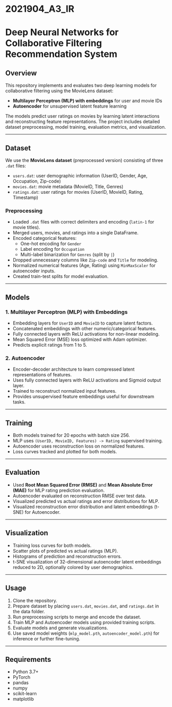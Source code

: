 # 2021904_A3_IR
# Deep Neural Networks for Collaborative Filtering Recommendation System

## Overview

This repository implements and evaluates two deep learning models for collaborative filtering using the MovieLens dataset:

- **Multilayer Perceptron (MLP) with embeddings** for user and movie IDs  
- **Autoencoder** for unsupervised latent feature learning

The models predict user ratings on movies by learning latent interactions and reconstructing feature representations. The project includes detailed dataset preprocessing, model training, evaluation metrics, and visualization.

---

## Dataset

We use the **MovieLens dataset** (preprocessed version) consisting of three `.dat` files:

- `users.dat`: user demographic information (UserID, Gender, Age, Occupation, Zip-code)  
- `movies.dat`: movie metadata (MovieID, Title, Genres)  
- `ratings.dat`: user ratings for movies (UserID, MovieID, Rating, Timestamp)

### Preprocessing

- Loaded `.dat` files with correct delimiters and encoding (`latin-1` for movie titles).  
- Merged users, movies, and ratings into a single DataFrame.  
- Encoded categorical features:  
  - One-hot encoding for `Gender`  
  - Label encoding for `Occupation`  
  - Multi-label binarization for `Genres` (split by `|`)  
- Dropped unnecessary columns like `Zip-code` and `Title` for modeling.  
- Normalized numerical features (Age, Rating) using `MinMaxScaler` for autoencoder inputs.  
- Created train-test splits for model evaluation.

---

## Models

### 1. Multilayer Perceptron (MLP) with Embeddings

- Embedding layers for `UserID` and `MovieID` to capture latent factors.  
- Concatenated embeddings with other numeric/categorical features.  
- Fully connected layers with ReLU activations for non-linear modeling.  
- Mean Squared Error (MSE) loss optimized with Adam optimizer.  
- Predicts explicit ratings from 1 to 5.

### 2. Autoencoder

- Encoder-decoder architecture to learn compressed latent representations of features.  
- Uses fully connected layers with ReLU activations and Sigmoid output layer.  
- Trained to reconstruct normalized input features.  
- Provides unsupervised feature embeddings useful for downstream tasks.

---

## Training

- Both models trained for 20 epochs with batch size 256.  
- MLP uses `(UserID, MovieID, Features) -> Rating` supervised training.  
- Autoencoder uses reconstruction loss on normalized features.  
- Loss curves tracked and plotted for both models.

---

## Evaluation

- Used **Root Mean Squared Error (RMSE)** and **Mean Absolute Error (MAE)** for MLP rating prediction evaluation.  
- Autoencoder evaluated on reconstruction RMSE over test data.  
- Visualized predicted vs actual ratings and error distributions for MLP.  
- Visualized reconstruction error distribution and latent embeddings (t-SNE) for Autoencoder.

---

## Visualization

- Training loss curves for both models.  
- Scatter plots of predicted vs actual ratings (MLP).  
- Histograms of prediction and reconstruction errors.  
- t-SNE visualization of 32-dimensional autoencoder latent embeddings reduced to 2D, optionally colored by user demographics.

---

## Usage

1. Clone the repository.
2. Prepare dataset by placing `users.dat`, `movies.dat`, and `ratings.dat` in the data folder.  
3. Run preprocessing scripts to merge and encode the dataset.  
4. Train MLP and Autoencoder models using provided training scripts.  
5. Evaluate models and generate visualizations.  
6. Use saved model weights (`mlp_model.pth`, `autoencoder_model.pth`) for inference or further fine-tuning.

---

## Requirements

- Python 3.7+  
- PyTorch  
- pandas  
- numpy  
- scikit-learn  
- matplotlib

